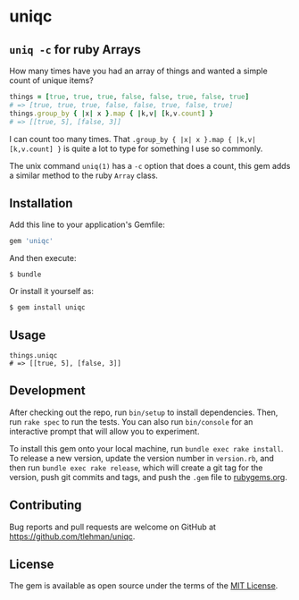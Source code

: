 # uniqc

## `uniq -c` for ruby Arrays

How many times have you had an array of things and wanted a simple count of unique items?

``` ruby
things = [true, true, true, false, false, true, false, true]
# => [true, true, true, false, false, true, false, true]
things.group_by { |x| x }.map { |k,v| [k,v.count] }
# => [[true, 5], [false, 3]]
```

I can count too many times. That `.group_by { |x| x }.map { |k,v| [k,v.count] }` is quite a 
lot to type for something I use so commonly.

The unix command `uniq(1)` has a `-c` option that does a count,
this gem adds a similar method to the ruby `Array` class.

## Installation

Add this line to your application's Gemfile:

```ruby
gem 'uniqc'
```

And then execute:

    $ bundle

Or install it yourself as:

    $ gem install uniqc

## Usage

```
things.uniqc
# => [[true, 5], [false, 3]]
```

## Development

After checking out the repo, run `bin/setup` to install dependencies. Then, run `rake spec` to run the tests. You can also run `bin/console` for an interactive prompt that will allow you to experiment.

To install this gem onto your local machine, run `bundle exec rake install`. To release a new version, update the version number in `version.rb`, and then run `bundle exec rake release`, which will create a git tag for the version, push git commits and tags, and push the `.gem` file to [rubygems.org](https://rubygems.org).

## Contributing

Bug reports and pull requests are welcome on GitHub at https://github.com/tlehman/uniqc.


## License

The gem is available as open source under the terms of the [MIT License](http://opensource.org/licenses/MIT).

